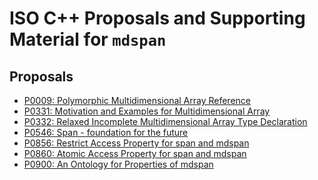 
ISO C++ Proposals and Supporting Material for `mdspan`
======================================================

Proposals
---------

- [P0009: Polymorphic Multidimensional Array Reference](https://github.com/kokkos/array_ref/blob/master/proposals/P0009.rst)
- [P0331: Motivation and Examples for Multidimensional Array](https://github.com/kokkos/array_ref/blob/master/proposals/P0331.rst)
- [P0332: Relaxed Incomplete Multidimensional Array Type Declaration](https://kokkos.github.io/array_ref/proposals/P0332.html)
- [P0546: Span - foundation for the future](https://github.com/kokkos/array_ref/blob/master/proposals/P0546.rst)
- [P0856: Restrict Access Property for span and mdspan](https://kokkos.github.io/array_ref/proposals/P0856.html)
- [P0860: Atomic Access Property for span and mdspan](https://kokkos.github.io/array_ref/proposals/P0860.html)
- [P0900: An Ontology for Properties of mdspan](https://kokkos.github.io/array_ref/proposals/P0900.html)
